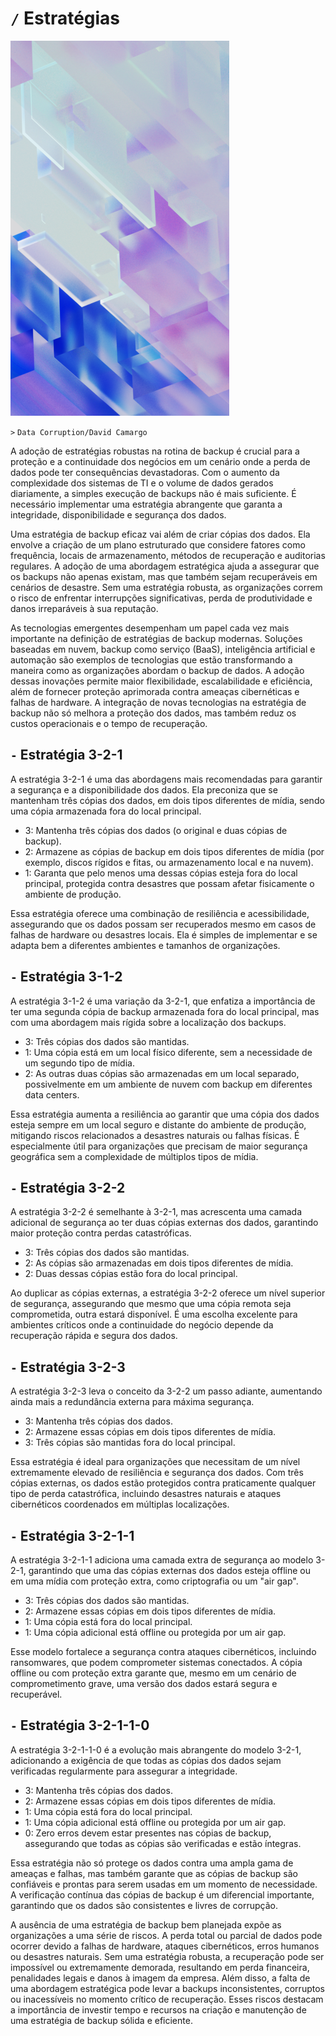 # `/` Estratégias

![](/DataBackup/Image.png)

`>` `Data Corruption/David Camargo`

A adoção de estratégias robustas na rotina de backup é crucial para a proteção e a continuidade dos negócios em um cenário onde a perda de dados pode ter consequências devastadoras. Com o aumento da complexidade dos sistemas de TI e o volume de dados gerados diariamente, a simples execução de backups não é mais suficiente. É necessário implementar uma estratégia abrangente que garanta a integridade, disponibilidade e segurança dos dados.

Uma estratégia de backup eficaz vai além de criar cópias dos dados. Ela envolve a criação de um plano estruturado que considere fatores como frequência, locais de armazenamento, métodos de recuperação e auditorias regulares. A adoção de uma abordagem estratégica ajuda a assegurar que os backups não apenas existam, mas que também sejam recuperáveis em cenários de desastre. Sem uma estratégia robusta, as organizações correm o risco de enfrentar interrupções significativas, perda de produtividade e danos irreparáveis à sua reputação.

As tecnologias emergentes desempenham um papel cada vez mais importante na definição de estratégias de backup modernas. Soluções baseadas em nuvem, backup como serviço (BaaS), inteligência artificial e automação são exemplos de tecnologias que estão transformando a maneira como as organizações abordam o backup de dados. A adoção dessas inovações permite maior flexibilidade, escalabilidade e eficiência, além de fornecer proteção aprimorada contra ameaças cibernéticas e falhas de hardware. A integração de novas tecnologias na estratégia de backup não só melhora a proteção dos dados, mas também reduz os custos operacionais e o tempo de recuperação.

## `-` Estratégia 3-2-1
A estratégia 3-2-1 é uma das abordagens mais recomendadas para garantir a segurança e a disponibilidade dos dados. Ela preconiza que se mantenham três cópias dos dados, em dois tipos diferentes de mídia, sendo uma cópia armazenada fora do local principal.

- 3: Mantenha três cópias dos dados (o original e duas cópias de backup).
- 2: Armazene as cópias de backup em dois tipos diferentes de mídia (por exemplo, discos rígidos e fitas, ou armazenamento local e na nuvem).
- 1: Garanta que pelo menos uma dessas cópias esteja fora do local principal, protegida contra desastres que possam afetar fisicamente o ambiente de produção.

Essa estratégia oferece uma combinação de resiliência e acessibilidade, assegurando que os dados possam ser recuperados mesmo em casos de falhas de hardware ou desastres locais. Ela é simples de implementar e se adapta bem a diferentes ambientes e tamanhos de organizações.

## `-` Estratégia 3-1-2
A estratégia 3-1-2 é uma variação da 3-2-1, que enfatiza a importância de ter uma segunda cópia de backup armazenada fora do local principal, mas com uma abordagem mais rígida sobre a localização dos backups.

- 3: Três cópias dos dados são mantidas.
- 1: Uma cópia está em um local físico diferente, sem a necessidade de um segundo tipo de mídia.
- 2: As outras duas cópias são armazenadas em um local separado, possivelmente em um ambiente de nuvem com backup em diferentes data centers.

Essa estratégia aumenta a resiliência ao garantir que uma cópia dos dados esteja sempre em um local seguro e distante do ambiente de produção, mitigando riscos relacionados a desastres naturais ou falhas físicas. É especialmente útil para organizações que precisam de maior segurança geográfica sem a complexidade de múltiplos tipos de mídia.

## `-` Estratégia 3-2-2
A estratégia 3-2-2 é semelhante à 3-2-1, mas acrescenta uma camada adicional de segurança ao ter duas cópias externas dos dados, garantindo maior proteção contra perdas catastróficas.

- 3: Três cópias dos dados são mantidas.
- 2: As cópias são armazenadas em dois tipos diferentes de mídia.
- 2: Duas dessas cópias estão fora do local principal.

Ao duplicar as cópias externas, a estratégia 3-2-2 oferece um nível superior de segurança, assegurando que mesmo que uma cópia remota seja comprometida, outra estará disponível. É uma escolha excelente para ambientes críticos onde a continuidade do negócio depende da recuperação rápida e segura dos dados.

## `-` Estratégia 3-2-3
A estratégia 3-2-3 leva o conceito da 3-2-2 um passo adiante, aumentando ainda mais a redundância externa para máxima segurança.

- 3: Mantenha três cópias dos dados.
- 2: Armazene essas cópias em dois tipos diferentes de mídia.
- 3: Três cópias são mantidas fora do local principal.

Essa estratégia é ideal para organizações que necessitam de um nível extremamente elevado de resiliência e segurança dos dados. Com três cópias externas, os dados estão protegidos contra praticamente qualquer tipo de perda catastrófica, incluindo desastres naturais e ataques cibernéticos coordenados em múltiplas localizações.

## `-` Estratégia 3-2-1-1
A estratégia 3-2-1-1 adiciona uma camada extra de segurança ao modelo 3-2-1, garantindo que uma das cópias externas dos dados esteja offline ou em uma mídia com proteção extra, como criptografia ou um "air gap".

- 3: Três cópias dos dados são mantidas.
- 2: Armazene essas cópias em dois tipos diferentes de mídia.
- 1: Uma cópia está fora do local principal.
- 1: Uma cópia adicional está offline ou protegida por um air gap.

Esse modelo fortalece a segurança contra ataques cibernéticos, incluindo ransomwares, que podem comprometer sistemas conectados. A cópia offline ou com proteção extra garante que, mesmo em um cenário de comprometimento grave, uma versão dos dados estará segura e recuperável.

## `-` Estratégia 3-2-1-1-0
A estratégia 3-2-1-1-0 é a evolução mais abrangente do modelo 3-2-1, adicionando a exigência de que todas as cópias dos dados sejam verificadas regularmente para assegurar a integridade.

- 3: Mantenha três cópias dos dados.
- 2: Armazene essas cópias em dois tipos diferentes de mídia.
- 1: Uma cópia está fora do local principal.
- 1: Uma cópia adicional está offline ou protegida por um air gap.
- 0: Zero erros devem estar presentes nas cópias de backup, assegurando que todas as cópias são verificadas e estão íntegras.

Essa estratégia não só protege os dados contra uma ampla gama de ameaças e falhas, mas também garante que as cópias de backup são confiáveis e prontas para serem usadas em um momento de necessidade. A verificação contínua das cópias de backup é um diferencial importante, garantindo que os dados são consistentes e livres de corrupção.

A ausência de uma estratégia de backup bem planejada expõe as organizações a uma série de riscos. A perda total ou parcial de dados pode ocorrer devido a falhas de hardware, ataques cibernéticos, erros humanos ou desastres naturais. Sem uma estratégia robusta, a recuperação pode ser impossível ou extremamente demorada, resultando em perda financeira, penalidades legais e danos à imagem da empresa. Além disso, a falta de uma abordagem estratégica pode levar a backups inconsistentes, corruptos ou inacessíveis no momento crítico de recuperação. Esses riscos destacam a importância de investir tempo e recursos na criação e manutenção de uma estratégia de backup sólida e eficiente.
